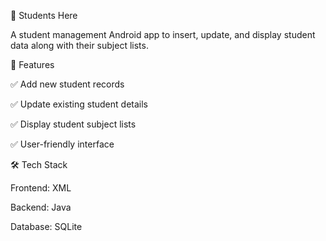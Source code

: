 📱 Students Here

A student management Android app to insert, update, and display student data along with their subject lists.

🚀 Features

✅ Add new student records

✅ Update existing student details

✅ Display student subject lists

✅ User-friendly interface

🛠 Tech Stack

Frontend: XML

Backend: Java

Database: SQLite
